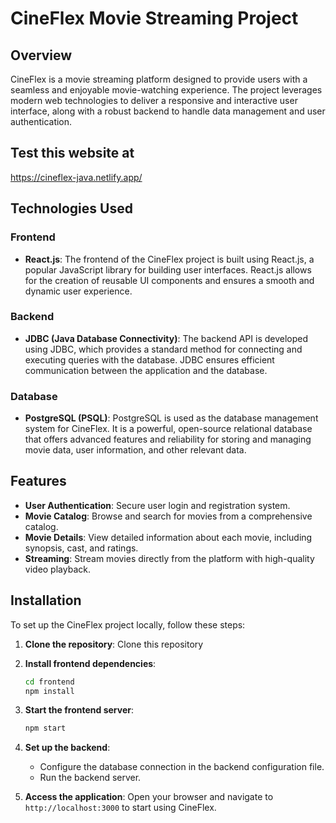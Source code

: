 # CineFlex Movie Streaming Project

## Overview
CineFlex is a movie streaming platform designed to provide users with a seamless and enjoyable movie-watching experience. The project leverages modern web technologies to deliver a responsive and interactive user interface, along with a robust backend to handle data management and user authentication.

## Test this website at 
https://cineflex-java.netlify.app/

## Technologies Used

### Frontend
- **React.js**: The frontend of the CineFlex project is built using React.js, a popular JavaScript library for building user interfaces. React.js allows for the creation of reusable UI components and ensures a smooth and dynamic user experience.

### Backend
- **JDBC (Java Database Connectivity)**: The backend API is developed using JDBC, which provides a standard method for connecting and executing queries with the database. JDBC ensures efficient communication between the application and the database.

### Database
- **PostgreSQL (PSQL)**: PostgreSQL is used as the database management system for CineFlex. It is a powerful, open-source relational database that offers advanced features and reliability for storing and managing movie data, user information, and other relevant data.

## Features
- **User Authentication**: Secure user login and registration system.
- **Movie Catalog**: Browse and search for movies from a comprehensive catalog.
- **Movie Details**: View detailed information about each movie, including synopsis, cast, and ratings.
- **Streaming**: Stream movies directly from the platform with high-quality video playback.

## Installation
To set up the CineFlex project locally, follow these steps:

1. **Clone the repository**:
    Clone this repository 

2. **Install frontend dependencies**:
    ```bash
    cd frontend
    npm install
    ```

3. **Start the frontend server**:
    ```bash
    npm start
    ```

4. **Set up the backend**:
    - Configure the database connection in the backend configuration file.
    - Run the backend server.

5. **Access the application**:
    Open your browser and navigate to `http://localhost:3000` to start using CineFlex.


